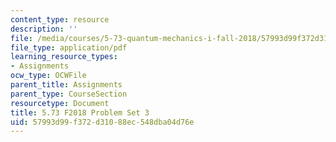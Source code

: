 ```yaml
---
content_type: resource
description: ''
file: /media/courses/5-73-quantum-mechanics-i-fall-2018/57993d99f372d31088ec548dba04d76e_MIT5_73F18_PSet3.pdf
file_type: application/pdf
learning_resource_types:
- Assignments
ocw_type: OCWFile
parent_title: Assignments
parent_type: CourseSection
resourcetype: Document
title: 5.73 F2018 Problem Set 3
uid: 57993d99-f372-d310-88ec-548dba04d76e
---
```

